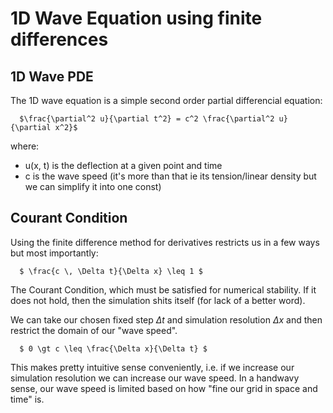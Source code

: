 # 1D Wave Equation using finite differences

## 1D Wave PDE
The 1D wave equation is a simple second order partial differencial equation:

```
  $\frac{\partial^2 u}{\partial t^2} = c^2 \frac{\partial^2 u}{\partial x^2}$
```

where:
- u(x, t) is the deflection at a given point and time
- c is the wave speed (it's more than that ie its tension/linear density but we can simplify it into one const)



## Courant Condition
Using the finite difference method for derivatives restricts us in a few ways but most importantly:

```
  $ \frac{c \, \Delta t}{\Delta x} \leq 1 $
```

The Courant Condition, which must be satisfied for numerical stability. If it does not hold, then the simulation shits itself (for lack of a better word).

We can take our chosen fixed step $\Delta t$ and simulation resolution $\Delta x$ and then restrict the domain of our "wave speed".

```
  $ 0 \gt c \leq \frac{\Delta x}{\Delta t} $
```

This makes pretty intuitive sense conveniently, i.e. if we increase our simulation resolution we can increase our wave speed. In a handwavy sense, our wave speed is limited based on how "fine our grid in space and time" is.
